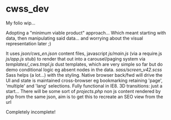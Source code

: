 # cwss_dev
My folio wip...

Adopting a "minimum viable product" approach... Which meant starting with data, then manipulating said data... and worrying about the visual representation later ;)

It uses *json/cws_en.json*  content files, 
javascript *js/main.js* (via a require.js *js/app.js* stub) to render that out into a carousel/paging system 
via *templates/_cws.tmpl.js* dust templates, which are very simple so far but do demo conditional logic eg absent nodes in the data. 
*sass/screen_v42.scss* Sass helps (a lot...) with the styling. 
Native browser back/fwd will drive the UI and state is maintained cross-browser eg bookmarking retaining 'page', 'multiple' and 'lang' selections. 
Fully functional in IE8. 
3D transitions: just a start... 
There will be some sort of *projects.php* non js content rendered by php from the same json, aim is to get this to recreate an SEO view from the url 

Completely incomplete!
